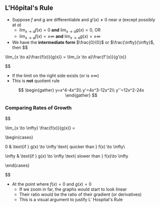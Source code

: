 ## L'Hôpital's Rule
- Suppose $f$ and $g$ are differentiable and $g'(x) \neq 0$ near $a$ (except possibly at $a$)
	- $\displaystyle\lim_{x \to a}f(x) = 0$ **and** $\displaystyle\lim_{x \to a}g(x) = 0$, OR
	- $\displaystyle\lim_{x \to a}f(x) = \pm\infty$ **and** $\displaystyle\lim_{x \to a}g(x) = \pm\infty$
- We have the **intermediate form** $\frac{0}{0}$ or $\frac{\infty}{\infty}$, then
$$

\lim_{x \to a}\frac{f(x)}{g(x)} = \lim_{x \to a}\frac{f'(x)}{g'(x)}

$$
- If the limit on the right side exists (or is $\pm\infty$)
- This is **not** quotient rule


$$
\begin{gather}
y=x^4-4x^3\\
y'=4x^3-12x^2\\
y''=12x^2-24x
\end{gather}
$$
### Comparing Rates of Growth
$$

\lim_{x \to \infty} \frac{f(x)}{g(x)} =

\begin{cases}

0 & \text{if } g(x) \to \infty \text{ quicker than } f(x) \to \infty\\

\infty & \text{if } g(x) \to \infty \text{ slower than } f(x)\to \infty

\end{cases}

$$
- At the point where $f(x) = 0$ and $g(x) = 0$
	- If we zoom in far, the graphs would start to look linear
	- Their ratio would be the ratio of their gradient (or derivatives)
	- This is a visual argument to justify L' Hospital's Rule